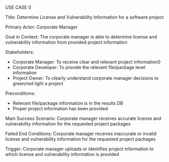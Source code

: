 USE CASE 0                                                       

Title:
Determine License and Vulnerability Information for a software project

Primary Actor:
Corporate Manager

Goal in Context:
The corporate manager is able to determine license and vulnerability information from provided project information

Stakeholders:
<ul>
  <li> Corporate Manager: To receive clear and relevant project information0</li>
  <li>Corporate Developer: To provide the relevant file/package level information</li>                                                  
  <li>Project Owner: To clearly understand corporate manager decisions to green/red light a project</li>                                 </ul>
Preconditions:
<ul>
  <li>Relevant file/package information is in the results DB</li>
  <li>Proper project information has been provided</li>
</ul>
Main Success Scenario:
Corporate manager receives accurate license and vulnerability information for the requested project packages

Failed End Conditions:
Corporate manager receives inaccurate or invalid license and vulnerability information for the requested project packages

Trigger:
Corporate manager uploads or identifies project information to which license and vulnerability information is provided
